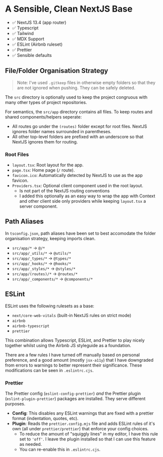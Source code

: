 # A Sensible, Clean NextJS Base

- ✅ NextJS 13.4 (app router)
- ✅ Typescript
- ✅ Tailwind
- ✅ MDX Support
- ✅ ESLint (Airbnb ruleset)
- ✅ Prettier
- ✅ Sensible defaults

## File/Folder Organisation Strategy

> Note: I've used `.gitkeep` files in otherwise empty folders so that they are not ignored when pushing. They can be safely deleted.

The `src` directory is optionally used to keep the project congruous with many other types of project repositories.

For semantics, the `src/app` directory contains all files. To keep routes and shared components/helpers seperate:

- All routes go under the `(routes)` folder except for root files. NextJS ignores folder names surrounded in parentheses.
- All other top-level folders are prefixed with an underscore so that NextJS ignores them for routing.

### Root Files

- `layout.tsx`: Root layout for the app.
- `page.tsx`: Home page (`/` route).
- `favicon.ico`: Automatically detected by NextJS to use as the app favicon.
- `Providers.tsx`: Optional client component used in the root layout.
  - Is not part of the NextJS routing conventions
  - I added this optionally as an easy way to wrap the app with Context and other client side only providers while keeping `layout.tsx` a server component.

## Path Aliases

In `tsconfig.json`, path aliases have been set to best accomodate the folder organisation strategy, keeping imports clean.

- `src/app/*` → `@/*`
- `src/app/_utils/*` → `@utils/*`
- `src/app/_types/*` → `@types/*`
- `src/app/_hooks/*` → `@hooks/*`
- `src/app/_styles/*` → `@styles/*`
- `src/app/(routes)/*` → `@routes/*`
- `src/app/_components/*` → `@components/*`

## ESLint

ESLint uses the following rulesets as a base:

- `next/core-web-vitals` (built-in NextJS rules on strict mode)
- `airbnb`
- `airbnb-typescript`
- `prettier`

This combination allows Typescript, ESLint, and Prettier to play nicely together whilst using the Airbnb JS styleguide as a foundation.

There are a few rules I have turned off manually based on personal preference, and a good amount (mostly `jsx-a11y`) that I have downgraded from errors to warnings to better represent their significance. These modifications can be seen in `.eslintrc.cjs`.

### Prettier

The Prettier config (`eslint-config-prettier`) _and_ the Prettier plugin (`eslint-plugin-prettier`) packages are installed. They serve different purposes.

- **Config**: This disables any ESLint warnings that are fixed with a prettier format (indentation, quotes, etc).
- **Plugin**: Reads the `prettier.config.mjs` file and adds ESLint rules of it's own (all under `prettier/prettier`) that enforce your config choices.
  - To reduce the amount of "squiggly lines" in my editor, I have this rule set to `'off'`. I leave the plugin installed so that I can use this feature as needed.
  - You can re-enable this in `.eslintrc.cjs`.
